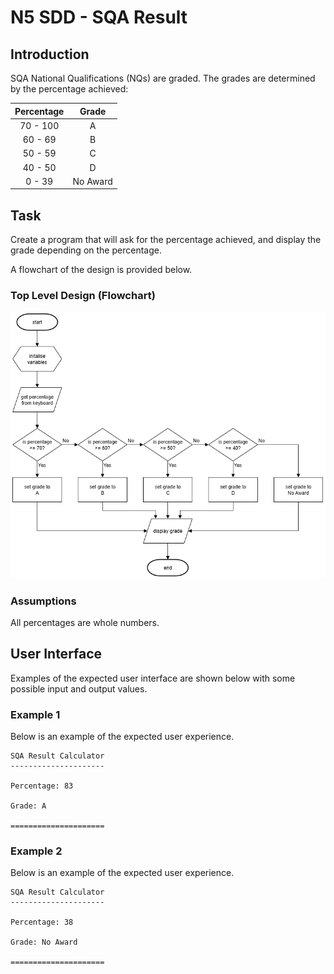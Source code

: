 # N5 SDD - SQA Result


## Introduction

SQA National Qualifications (NQs) are graded.  The grades are determined by the percentage achieved:

| Percentage | Grade |
| :--------: | :---: |
| 70 - 100   | A |
| 60 - 69    | B |
| 50 - 59    | C |
| 40 - 50    | D |
| 0 - 39     | No Award |


## Task

Create a program that will ask for the percentage achieved, and display the grade depending on the percentage.

A flowchart of the design is provided below.


### Top Level Design (Flowchart)

![Diagram](assets/fc1.png)


### Assumptions

All percentages are whole numbers.


## User Interface

Examples of the expected user interface are shown below with some possible input and output values.


### Example 1

Below is an example of the expected user experience.

```
SQA Result Calculator
---------------------

Percentage: 83

Grade: A

=====================
```


### Example 2

Below is an example of the expected user experience.

```
SQA Result Calculator
---------------------

Percentage: 38

Grade: No Award

=====================
```
